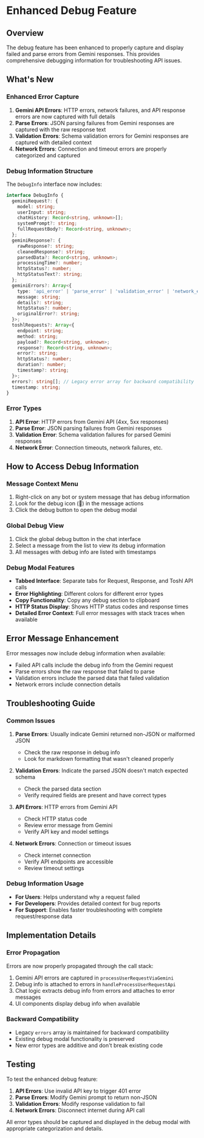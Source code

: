 # Enhanced Debug Feature

## Overview

The debug feature has been enhanced to properly capture and display failed and parse errors from Gemini responses. This provides comprehensive debugging information for troubleshooting API issues.

## What's New

### Enhanced Error Capture

1. **Gemini API Errors**: HTTP errors, network failures, and API response errors are now captured with full details
2. **Parse Errors**: JSON parsing failures from Gemini responses are captured with the raw response text
3. **Validation Errors**: Schema validation errors for Gemini responses are captured with detailed context
4. **Network Errors**: Connection and timeout errors are properly categorized and captured

### Debug Information Structure

The `DebugInfo` interface now includes:

```typescript
interface DebugInfo {
  geminiRequest?: {
    model: string;
    userInput: string;
    chatHistory: Record<string, unknown>[];
    systemPrompt?: string;
    fullRequestBody?: Record<string, unknown>;
  };
  geminiResponse?: {
    rawResponse?: string;
    cleanedResponse?: string;
    parsedData?: Record<string, unknown>;
    processingTime?: number;
    httpStatus?: number;
    httpStatusText?: string;
  };
  geminiErrors?: Array<{
    type: 'api_error' | 'parse_error' | 'validation_error' | 'network_error';
    message: string;
    details?: string;
    httpStatus?: number;
    originalError?: string;
  }>;
  toshlRequests?: Array<{
    endpoint: string;
    method: string;
    payload?: Record<string, unknown>;
    response?: Record<string, unknown>;
    error?: string;
    httpStatus?: number;
    duration?: number;
    timestamp?: string;
  }>;
  errors?: string[]; // Legacy error array for backward compatibility
  timestamp: string;
}
```

### Error Types

1. **API Error**: HTTP errors from Gemini API (4xx, 5xx responses)
2. **Parse Error**: JSON parsing failures from Gemini responses
3. **Validation Error**: Schema validation failures for parsed Gemini responses
4. **Network Error**: Connection timeouts, network failures, etc.

## How to Access Debug Information

### Message Context Menu

1. Right-click on any bot or system message that has debug information
2. Look for the debug icon (🐛) in the message actions
3. Click the debug button to open the debug modal

### Global Debug View

1. Click the global debug button in the chat interface
2. Select a message from the list to view its debug information
3. All messages with debug info are listed with timestamps

### Debug Modal Features

- **Tabbed Interface**: Separate tabs for Request, Response, and Toshl API calls
- **Error Highlighting**: Different colors for different error types
- **Copy Functionality**: Copy any debug section to clipboard
- **HTTP Status Display**: Shows HTTP status codes and response times
- **Detailed Error Context**: Full error messages with stack traces when available

## Error Message Enhancement

Error messages now include debug information when available:

- Failed API calls include the debug info from the Gemini request
- Parse errors show the raw response that failed to parse
- Validation errors include the parsed data that failed validation
- Network errors include connection details

## Troubleshooting Guide

### Common Issues

1. **Parse Errors**: Usually indicate Gemini returned non-JSON or malformed JSON
   - Check the raw response in debug info
   - Look for markdown formatting that wasn't cleaned properly

2. **Validation Errors**: Indicate the parsed JSON doesn't match expected schema
   - Check the parsed data section
   - Verify required fields are present and have correct types

3. **API Errors**: HTTP errors from Gemini API
   - Check HTTP status code
   - Review error message from Gemini
   - Verify API key and model settings

4. **Network Errors**: Connection or timeout issues
   - Check internet connection
   - Verify API endpoints are accessible
   - Review timeout settings

### Debug Information Usage

- **For Users**: Helps understand why a request failed
- **For Developers**: Provides detailed context for bug reports
- **For Support**: Enables faster troubleshooting with complete request/response data

## Implementation Details

### Error Propagation

Errors are now properly propagated through the call stack:

1. Gemini API errors are captured in `processUserRequestViaGemini`
2. Debug info is attached to errors in `handleProcessUserRequestApi`
3. Chat logic extracts debug info from errors and attaches to error messages
4. UI components display debug info when available

### Backward Compatibility

- Legacy `errors` array is maintained for backward compatibility
- Existing debug modal functionality is preserved
- New error types are additive and don't break existing code

## Testing

To test the enhanced debug feature:

1. **API Errors**: Use invalid API key to trigger 401 error
2. **Parse Errors**: Modify Gemini prompt to return non-JSON
3. **Validation Errors**: Modify response validation to fail
4. **Network Errors**: Disconnect internet during API call

All error types should be captured and displayed in the debug modal with appropriate categorization and details.
